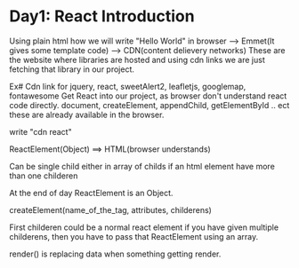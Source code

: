 # Day1: React Introduction

Using plain html how we will write "Hello World" in browser
--> Emmet(It gives some template code)
--> CDN(content delievery networks) These are the website where libraries are hosted and using cdn links we are just fetching that library in our project.

Ex# Cdn link for jquery, react, sweetAlert2, leafletjs, googlemap, fontawesome
Get React into our project, as browser don't understand react code directly.
document, createElement, appendChild, getElementById .. ect these are already available in the browser.

write "cdn react"

ReactElement(Object) ==> HTML(browser understands)

Can be single child either in array of childs if an html element have more than one childeren

At the end of day ReactElement is an Object.

createElement(name_of_the_tag, attributes, childerens)

First childeren could be a normal react element
if you have given multiple childerens, then you have to pass that ReactElement using an array.


render() is replacing data when something getting render.